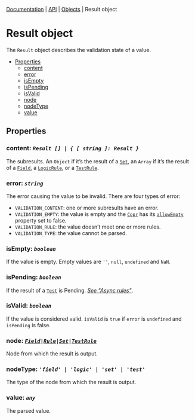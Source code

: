 [Documentation](../README.md) | [API](./README.md) | [Objects](./README.md#objects) | Result object

# Result object

The `Result` object describes the validation state of a value.

- [Properties](#properties)
  - [content](#content-result-----string--result-)
  - [error](#error-string)
  - [isEmpty](#isempty-boolean)
  - [isPending](#ispending-boolean)
  - [isValid](#isvalid-boolean)
  - [node](#node-fieldrulesettestrule)
  - [nodeType](#nodetype-field--logic--set--test)
  - [value](#value-any)

## Properties

### content: _`Result [] | { [ string ]: Result }`_

The subresults. An `Object` if it’s the result of a [`Set`](object-copr-set.md), an `Array` if it’s the result of a [`Field`](object-copr-field.md), a [`LogicRule`](test-object-rule-test.md), or a [`TestRule`](test-object-rule-test.md).

### error: _`string`_

The error causing the value to be invalid. There are four types of error:

- `VALIDATION_CONTENT`: one or more subresults have an error.
- `VALIDATION_EMPTY`: the value is empty and the [`Copr`](object-copr.md) has its [`allowEmpty`](object-copr.md#allowempty-boolean) property set to false.
- `VALIDATION_RULE`: the value doesn’t meet one or more rules.
- `VALIDATION_TYPE`: the value cannot be parsed.

### isEmpty: _`boolean`_

If the value is empty. Empty values are `''`, `null`, `undefined` and `NaN`.

### isPending: _`boolean`_

If the result of a [`Test`](test-object) is Pending. _[See "Async rules"](guides.md#async-rules)_.

### isValid: _`boolean`_

If the value is considered valid. `isValid` is `true` if `error` is `undefined` and `isPending` is false.

### node: [_`Field`_](object-copr-field.md)_`|`_[_`Rule`_](object-rule.md)_`|`_[_`Set`_](object-copr-set.md)_`|`_[_`TestRule`_](object-rule-test.md)

Node from which the result is output.

### nodeType: _`'field' | 'logic' | 'set' | 'test'`_

The type of the node from which the result is output.

### value: _`any`_

The parsed value.
